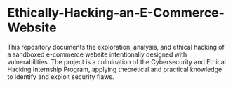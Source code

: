 # Ethically-Hacking-an-E-Commerce-Website
This repository documents the exploration, analysis, and ethical hacking of a sandboxed e-commerce website intentionally designed with vulnerabilities. The project is a culmination of the Cybersecurity and Ethical Hacking Internship Program, applying theoretical and practical knowledge to identify and exploit security flaws.
